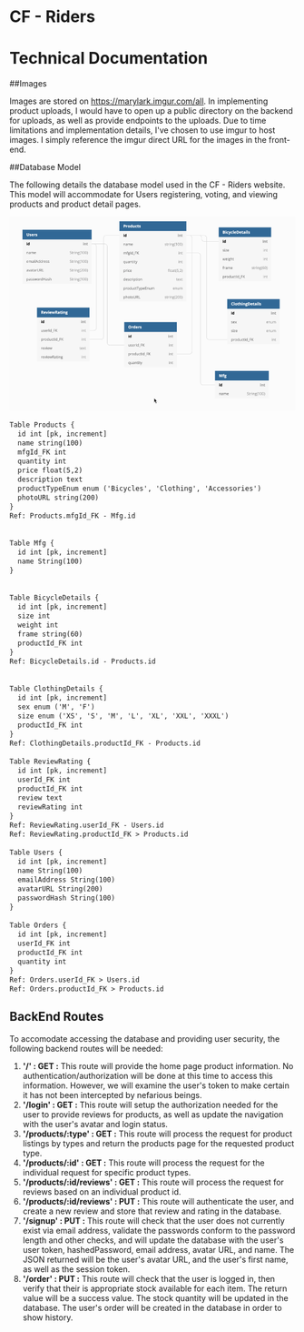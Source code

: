 # CF - Riders

# Technical Documentation

##Images

Images are stored on https://marylark.imgur.com/all.  In implementing product uploads, I would have to open up a public directory on the backend for uploads, as well as provide endpoints to the uploads.  Due to time limitations and implementation details, I've chosen to use imgur to host images.  I simply reference the imgur direct URL for the images in the front-end.

##Database Model

The following details the database model used in the CF - Riders website.  This model will accommodate for Users registering, voting, and viewing products and product detail pages.

![DB Model](./images/dbModel.png)

```
Table Products {
  id int [pk, increment]
  name string(100)
  mfgId_FK int
  quantity int
  price float(5,2)
  description text
  productTypeEnum enum ('Bicycles', 'Clothing', 'Accessories')
  photoURL string(200)
}
Ref: Products.mfgId_FK - Mfg.id


Table Mfg {
  id int [pk, increment]
  name String(100)
}


Table BicycleDetails {
  id int [pk, increment]
  size int
  weight int 
  frame string(60)
  productId_FK int 
}
Ref: BicycleDetails.id - Products.id


Table ClothingDetails {
  id int [pk, increment]
  sex enum ('M', 'F')
  size enum ('XS', 'S', 'M', 'L', 'XL', 'XXL', 'XXXL')
  productId_FK int
}
Ref: ClothingDetails.productId_FK - Products.id

Table ReviewRating {
  id int [pk, increment]
  userId_FK int
  productId_FK int
  review text
  reviewRating int
}
Ref: ReviewRating.userId_FK - Users.id
Ref: ReviewRating.productId_FK > Products.id

Table Users {
  id int [pk, increment]
  name String(100)
  emailAddress String(100)
  avatarURL String(200)
  passwordHash String(100)
}

Table Orders {
  id int [pk, increment]
  userId_FK int
  productId_FK int
  quantity int 
}
Ref: Orders.userId_FK > Users.id
Ref: Orders.productId_FK > Products.id

```

## BackEnd Routes

To accomodate accessing the database and providing user security, the following backend routes will be needed:

1. **'/' : GET :** This route will provide the home page product information.  No authentication/authorization will be done at this time to access this information.  However, we will examine the user's token to make certain it has not been intercepted by nefarious beings.
2. **'/login' : GET :**  This route will setup the authorization needed for the user to provide reviews for products, as well as update the navigation with the user's avatar and login status.
3. **'/products/:type' : GET :** This route will process the request for product listings by types and return the products page for the requested product type.
4. **'/products/:id' : GET :** This route will process the request for the individual request for specific product types.
5. **'/products/:id/reviews' : GET :** This route will process the request for reviews based on an individual product id.
6. **'/products/:id/reviews' : PUT :** This route will authenticate the user, and create a new review and store that review and rating in the database.
7. **'/signup' : PUT :** This route will check that the user does not currently exist via email address, validate the passwords conform to the password length and other checks, and will update the database with the user's user token, hashedPassword, email address, avatar URL, and name.  The JSON returned will be the user's avatar URL, and the user's first name, as well as the session token.
8. **'/order' : PUT :** This route will check that the user is logged in, then verify that their is appropriate stock available for each item.  The return value will be a success value.  The stock quantity will be updated in the database.    The user's order will be created in the database in order to show history.
